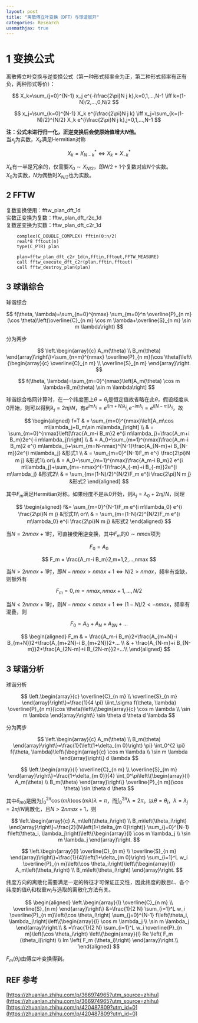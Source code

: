 ```yaml
---
layout: post
title: "离散傅立叶变换（DFT）与球谐展开"
categories: Research
usemathjax: true
---
```

# 1 变换公式
离散傅立叶变换与逆变换公式（第一种形式频率全为正，第二种形式频率有正有负，两种形式等价）：

$$
X_k=\sum_{j=0}^{N-1} x_j e^{-i\frac{2\pi}N j k},k=0,1,...,N-1 \iff k=(1-N)/2,...,0,N/2
$$

$$
x_j=\sum_{k=0}^{N-1} X_k e^{i\frac{2\pi}N j k} \iff x_j=\sum_{k=(1-N)/2}^{N/2} X_k e^{i\frac{2\pi}N j k},j=0,1,...,N-1
$$

**注：公式未进行归一化，正逆变换后会使原始值增大$N$倍。**<br />
当$x_j$为实数，$X_k$满足Hermitian对称

$$
X_k=X_{N-k}^* \iff X_k=X_{-k}^*
$$

$X_k$有一半是冗余的，仅需要$X_0 \sim X_{N/2}$，即$N/2+1$个复数对应$N$个实数。<br />
$X_0$为实数，$N$为偶数时$X_{N/2}$也为实数。     
## 2 FFTW
复数变换使用：fftw_plan_dft_1d<br />
实数正变换为复数：fftw_plan_dft_r2c_1d<br />
复数逆变换为实数：fftw_plan_dft_c2r_1d
```
    complex(C_DOUBLE_COMPLEX) fftin(0:n/2)
    real*8 fftout(n)
    type(C_PTR) plan

    plan=fftw_plan_dft_c2r_1d(n,fftin,fftout,FFTW_MEASURE)
    call fftw_execute_dft_c2r(plan,fftin,fftout)
    call fftw_destroy_plan(plan)
```
## 3 球谐综合
球谐综合

$$
f(\theta, \lambda)=\sum_{n=0}^{nmax} \sum_{m=0}^n \overline{P}_{n m}(\cos \theta)\left(\overline{C}_{n m} \cos m \lambda+\overline{S}_{n m} \sin m \lambda\right)
$$

分为两步

$$
\left.\begin{array}{c}
A_m(\theta) \\
B_m(\theta)
\end{array}\right\}=\sum_{n=m}^{nmax} \overline{P}_{n m}(\cos \theta)\left\{\begin{array}{c}
\overline{C}_{n m} \\
\overline{S}_{n m}
\end{array}\right.
$$

$$
f(\theta, \lambda)=\sum_{m=0}^{nmax}\left[A_m(\theta) \cos m \lambda+B_m(\theta) \sin m \lambda\right]
$$

球谐综合格网计算时，在一个纬度圈上$\theta = \theta_i$是恒定值故省略在此$\theta$，假设经度从0开始，则可以得到$\lambda_j=2\pi j/N$，有$e^{im\lambda_j}=e^{i(m+N)\lambda_j},e^{-im\lambda_j}=e^{i(N-m)\lambda_j}$，故

$$
\begin{aligned}
f=T
& = \sum_{m=0}^{nmax}\left[A_m\cos m\lambda_j+B_m\sin m\lambda_j\right] \\
& = \sum_{m=0}^{nmax}\left[\frac{A_m-i B_m}2 e^{i m\lambda_j}+\frac{A_m+i B_m}2e^{-i m\lambda_j}\right] \\
& = A_0+\sum_{m=1}^{nmax}\frac{A_m-i B_m}2 e^{i m\lambda_j}+\sum_{m=N-nmax}^{N-1}\frac{A_{N-m}+i B_{N-m}}2e^{i m\lambda_j} &形式1 \\
& = \sum_{m=0}^{N-1}F_m e^{i \frac{2\pi}N m j} &形式1\\
or\\
& = A_0+\sum_{m=1}^{nmax}\frac{A_m-i B_m}2 e^{i m\lambda_j}+\sum_{m=-nmax}^{-1}\frac{A_{-m}+i B_{-m}}2e^{i m\lambda_j} &形式2\\
& = \sum_{m=(1-N)/2}^{N/2}F_m e^{i \frac{2\pi}N m j} &形式2
\end{aligned}
$$

其中$F_m$满足Hermitian对称。如果经度不是从0开始，则$\lambda_j=\lambda_0+2\pi j/N$，同理

$$
\begin{aligned}
f&= \sum_{m=0}^{N-1}F_m e^{i m\lambda_0} e^{i \frac{2\pi}N m j} &形式1\\
or\\
& = \sum_{m=(1-N)/2}^{N/2}F_m e^{i m\lambda_0} e^{i \frac{2\pi}N m j} &形式2
\end{aligned}
$$

当$N=2nmax+1$时，可直接使用逆变换，其中$F_m$的$0 \sim nmax$项为

$$
F_0 = A_0
$$

$$
F_m = \frac{A_m-i B_m}2,m=1,2,...,nmax
$$

当$N>2nmax+1$时，即$N-nmax>nmax+1 \iff N/2>nmax$，频率有空缺，则额外有

$$
F_m = 0,m=nmax,nmax+1,...,N/2
$$

当$N<2nmax+1$时，则$N-nmax<nmax+1 \iff (1-N)/2<-nmax$，频率有混叠，则

$$
F_0 = A_0+A_N+A_{2N}+...
$$

$$
\begin{aligned}
F_m
& = \frac{A_m-i B_m}2+\frac{A_{m+N}-i B_{m+N}}2+\frac{A_{m+2N}-i B_{m+2N}}2+... \\
& + \frac{A_{N-m}+i B_{N-m}}2+\frac{A_{2N-m}+i B_{2N-m}}2+...\\
\end{aligned}
$$

## 3 球谐分析
球谐分析

$$
\left.\begin{array}{c}
\overline{C}_{n m} \\
\overline{S}_{n m}
\end{array}\right\}=\frac{1}{4 \pi} \iint_\sigma f(\theta, \lambda) \overline{P}_{n m}(\cos \theta)\left\{\begin{array}{c}
\cos m \lambda \\
\sin m \lambda
\end{array}\right\} \sin \theta d \theta d \lambda
$$

分为两步

$$
\left.\begin{array}{c}
A_m(\theta) \\
B_m(\theta)
\end{array}\right\}=\frac{1}{\left(1+\delta_{m 0}\right) \pi} \int_0^{2 \pi} f(\theta, \lambda)\left\{\begin{array}{c}
\cos m \lambda \\
\sin m \lambda
\end{array}\right\} d \lambda
$$

$$
\left.\begin{array}{l}
\overline{C}_{n m} \\
\overline{S}_{m m}
\end{array}\right\}=\frac{1+\delta_{m 0}}{4} \int_0^\pi\left\{\begin{array}{l}
A_m(\theta) \\
B_m(\theta)
\end{array}\right\} \overline{P}_{n m}(\cos \theta) \sin \theta d \theta
$$

其中$\delta_{m 0}$是因为$\int_0^{2 \pi} \cos (m \lambda) \cos (m \lambda) \lambda =\pi$，而$\int_0^{2 \pi} \lambda =2 \pi$。以$\theta = \theta_i$，$\lambda = \lambda_j=2\pi j/N$离散化，且$N>2nmax+1$，则

$$
\left.\begin{array}{c}
A_m\left(\theta_i\right) \\
B_m\left(\theta_i\right)
\end{array}\right\}=\frac{2}{N\left(1+\delta_{m 0}\right)} \sum_{j=0}^{N-1} f\left(\theta_i, \lambda_j\right)\left\{\begin{array}{l}
\cos m \lambda_j \\
\sin m \lambda_j
\end{array}\right.
$$

$$
\left.\begin{array}{l}
\overline{C}_{n m} \\
\overline{S}_{n m}
\end{array}\right\}=\frac{1}{4}\left(1+\delta_{m 0}\right) \sum_{i=1}^L w_i \overline{P}_{n m}\left(\cos \theta_i\right)\left\{\begin{array}{l}
A_m\left(\theta_i\right) \\
B_m\left(\theta_i\right)
\end{array}\right.
$$

纬度方向的离散化需要满足一定的特征才可保证正交性，因此纬度的数目$L$、各个纬度的值$\theta_i$和权重$w_i$与选取的离散化方法有关。

$$
\begin{aligned}
\left.\begin{array}{l}
\overline{C}_{n m} \\
\overline{S}_{n m}
\end{array}\right\} &=\frac{1}{2 N} \sum_{i=1}^L w_i \overline{P}_{n m}\left(\cos \theta_i\right) \sum_{j=0}^{N-1} f\left(\theta_i, \lambda_j\right)\left\{\begin{array}{l}
\cos m \lambda_j \\
\sin m \lambda_j
\end{array}\right.\\
& =\frac{1}{2 N} \sum_{i=1}^L w_i \overline{P}_{n m}\left(\cos \theta_i\right) \left\{\begin{array}{l}
Re \left( F_m (\theta_i)\right) \\
Im \left( F_m (\theta_i)\right)
\end{array}\right.\\
\end{aligned}
$$

$F_m (\theta_i)$由傅立叶变换得到。

## REF 参考
[https://zhuanlan.zhihu.com/p/366974965?utm_source=zhihu](https://zhuanlan.zhihu.com/p/366974965?utm_source=zhihu)<br />
[https://zhuanlan.zhihu.com/p/420487809?utm_id=0](https://zhuanlan.zhihu.com/p/420487809?utm_id=0)


